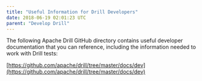 ```yaml
---
title: "Useful Information for Drill Developers"
date: 2018-06-19 02:01:23 UTC
parent: "Develop Drill"
---
```



The following Apache Drill GitHub directory contains useful developer documentation that you can reference, including the information needed to work with Drill tests:  

[https://github.com/apache/drill/tree/master/docs/dev](https://github.com/apache/drill/tree/master/docs/dev)
